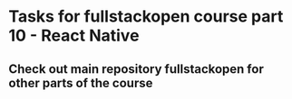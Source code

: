 # Tasks for fullstackopen course part 10 - React Native

## Check out main repository fullstackopen for other parts of the course